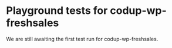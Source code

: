 # Playground tests for codup-wp-freshsales
We are still awaiting the first test run for codup-wp-freshsales.
